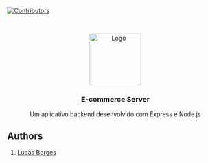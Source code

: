 [![Contributors][contributors-shield]][contributors-url]

<!-- PROJECT LOGO -->
<br />
<p align="center">
  <a href="https://github.com/netguru/heroes-api">
    <img src="https://d2eip9sf3oo6c2.cloudfront.net/playlists/square_covers/000/432/681/thumb/EGH_NodeDocker_1000.png" alt="Logo" width="120" height="120">
  </a>

  <h3 align="center">E-commerce Server</h3>

  <p align="center">
    Um aplicativo backend desenvolvido com Express e Node.js
  </p>
</p>


<!-- Authors -->

## Authors

1. <a href="https://github.com/lucasnsborges" target="_blank">Lucas Borges</a>

[contributors-shield]: https://img.shields.io/github/contributors/lucasnsborges/ecommerce-server?color=%231aa3be
[contributors-url]: https://github.com/lucasnsborges/ecommerce-server/graphs/contributors
